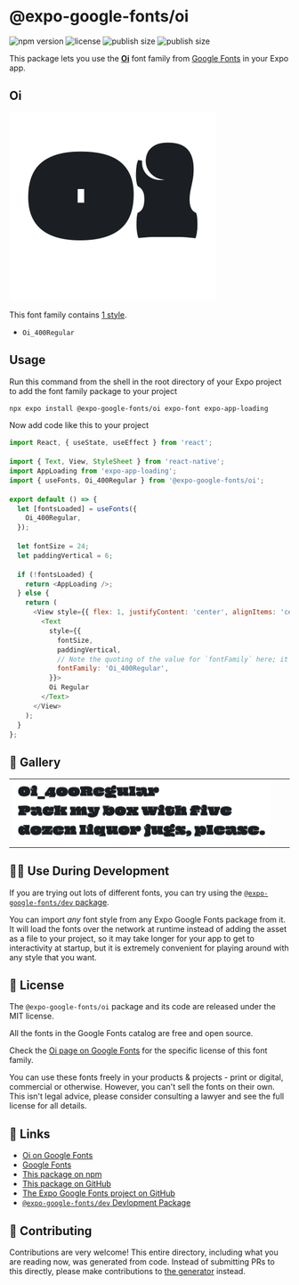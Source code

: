 # @expo-google-fonts/oi

![npm version](https://flat.badgen.net/npm/v/@expo-google-fonts/oi)
![license](https://flat.badgen.net/github/license/expo/google-fonts)
![publish size](https://flat.badgen.net/packagephobia/install/@expo-google-fonts/oi)
![publish size](https://flat.badgen.net/packagephobia/publish/@expo-google-fonts/oi)

This package lets you use the [**Oi**](https://fonts.google.com/specimen/Oi) font family from [Google Fonts](https://fonts.google.com/) in your Expo app.

## Oi

![Oi](./font-family.png)

This font family contains [1 style](#-gallery).

- `Oi_400Regular`

## Usage

Run this command from the shell in the root directory of your Expo project to add the font family package to your project
```sh
npx expo install @expo-google-fonts/oi expo-font expo-app-loading
```

Now add code like this to your project
```js
import React, { useState, useEffect } from 'react';

import { Text, View, StyleSheet } from 'react-native';
import AppLoading from 'expo-app-loading';
import { useFonts, Oi_400Regular } from '@expo-google-fonts/oi';

export default () => {
  let [fontsLoaded] = useFonts({
    Oi_400Regular,
  });

  let fontSize = 24;
  let paddingVertical = 6;

  if (!fontsLoaded) {
    return <AppLoading />;
  } else {
    return (
      <View style={{ flex: 1, justifyContent: 'center', alignItems: 'center' }}>
        <Text
          style={{
            fontSize,
            paddingVertical,
            // Note the quoting of the value for `fontFamily` here; it expects a string!
            fontFamily: 'Oi_400Regular',
          }}>
          Oi Regular
        </Text>
      </View>
    );
  }
};

```

## 🔡 Gallery


||||
|-|-|-|
|![Oi_400Regular](./Oi_400Regular.ttf.png)||||


## 👩‍💻 Use During Development

If you are trying out lots of different fonts, you can try using the [`@expo-google-fonts/dev` package](https://github.com/expo/google-fonts/tree/master/font-packages/dev#readme).

You can import *any* font style from any Expo Google Fonts package from it. It will load the fonts
over the network at runtime instead of adding the asset as a file to your project, so it may take longer
for your app to get to interactivity at startup, but it is extremely convenient
for playing around with any style that you want.

## 📖 License

The `@expo-google-fonts/oi` package and its code are released under the MIT license.

All the fonts in the Google Fonts catalog are free and open source.

Check the [Oi page on Google Fonts](https://fonts.google.com/specimen/Oi) for the specific license of this font family.

You can use these fonts freely in your products & projects - print or digital, commercial or otherwise. However, you can't sell the fonts on their own. This isn't legal advice, please consider consulting a lawyer and see the full license for all details.

## 🔗 Links

- [Oi on Google Fonts](https://fonts.google.com/specimen/Oi)
- [Google Fonts](https://fonts.google.com/)
- [This package on npm](https://www.npmjs.com/package/@expo-google-fonts/oi)
- [This package on GitHub](https://github.com/expo/google-fonts/tree/master/font-packages/oi)
- [The Expo Google Fonts project on GitHub](https://github.com/expo/google-fonts)
- [`@expo-google-fonts/dev` Devlopment Package](https://github.com/expo/google-fonts/tree/master/font-packages/dev)

## 🤝 Contributing

Contributions are very welcome! This entire directory, including what you are reading now, was generated from code. Instead of submitting PRs to this directly, please make contributions to [the generator](https://github.com/expo/google-fonts/tree/master/packages/generator) instead.
